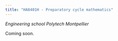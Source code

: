 ```yaml
---
title: "HA8401H - Preparatory cycle mathematics"
---
```

<i>Engineering school Polytech Montpellier </i>

Coming soon.
